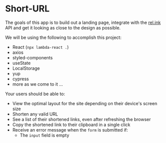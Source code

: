 # Short-URL

The goals of this app is to build out a landing page, integrate with the [rel.ink](https://rel.ink) API and get it looking as close to the design as possible.

We will be using the following to accomplish this project:

- React (`npx lambda-react .`)
- axios
- styled-components
- useState
- LocalStorage
- yup
- cypress
- more as we come to it ...

Your users should be able to:

- View the optimal layout for the site depending on their device's screen size
- Shorten any valid URL
- See a list of their shortened links, even after refreshing the browser
- Copy the shortened link to their clipboard in a single click
- Receive an error message when the `form` is submitted if:
  - The `input` field is empty
